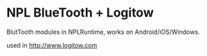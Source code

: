 # NPL BlueTooth + Logitow

BlutTooth modules in NPLRuntime, works on Android/iOS/Windows.   

used in http://www.logitow.com  
